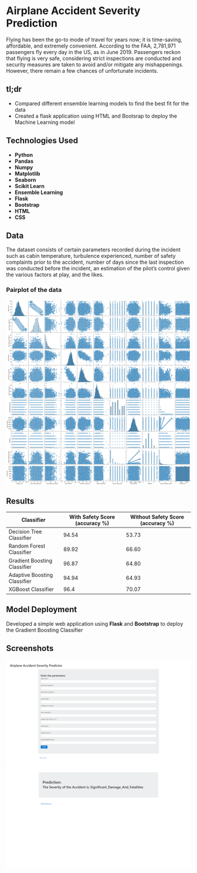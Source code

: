 # Airplane Accident Severity Prediction
Flying has been the go-to mode of travel for years now; it is time-saving, affordable, and extremely convenient. According to the FAA, 2,781,971 passengers fly every day in the US, as in June 2019. Passengers reckon that flying is very safe, considering strict inspections are conducted and security measures are taken to avoid and/or mitigate any mishappenings. However, there remain a few chances of unfortunate incidents.

## tl;dr
* Compared different ensemble learning models to find the best fit for the data
* Created a flask application using HTML and Bootsrap to deploy the Machine Learning model


## Technologies Used
    
* <strong>Python</strong>
* <strong>Pandas</strong>
* <strong>Numpy</strong>
* <strong>Matplotlib</strong>
* <strong>Seaborn</strong>
* <strong>Scikit Learn</strong>
* <strong>Ensemble Learning</strong>
* <strong>Flask</strong>
* <strong>Bootstrap</strong>
* <strong>HTML</strong>
* <strong>CSS</strong>

## Data
The dataset consists of certain parameters recorded during the incident⁠ such as cabin temperature, turbulence experienced, number of safety complaints prior to the accident, number of days since the last inspection was conducted before the incident, an estimation of the pilot’s control given the various factors at play, and the likes. 

### Pairplot of the data
<p align="center">
  <img src="https://github.com/chawla201/Airplane-Accident-Severity-Prediction/blob/master/images/pairplot.png" width=600>
</p>

## Results
|Classifier | With Safety Score (accuracy %) | Without Safety Score (accuracy %) |
| --- | --- | --- |
|Decision Tree Classifier |  94.54 | 53.73 |
|Random Forest Classifier |  89.92 | 66.60 |
|Gradient Boosting Classifier |  96.87 | 64.80 |
|Adaptive Boosting Classifier |  94.94 | 64.93 |
|XGBoost Classifier |  96.4 | 70.07 |

## Model Deployment
Developed a simple web application using <strong>Flask</strong> and <strong>Bootstrap</strong> to deploy the Gradient Boosting Classifier

## Screenshots
<p align="center">
  <img src="https://github.com/chawla201/Airplane-Accident-Severity-Prediction/blob/master/images/home_page.png" width=600>
  <img src="https://github.com/chawla201/Airplane-Accident-Severity-Prediction/blob/master/images/prediction.png" width=600>
</p>
